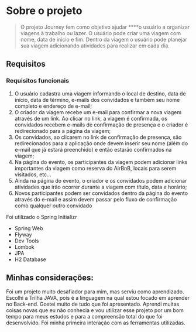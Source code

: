 # Sobre o projeto

> O projeto Journey tem como objetivo ajudar ****o usuário a organizar viagens à trabalho ou lazer. O usuário pode criar uma viagem com nome, data de início e fim. Dentro da viagem o usuário pode planejar sua viagem adicionando atividades para realizar em cada dia.

## Requisitos

### Requisitos funcionais

1. O usuário cadastra uma viagem informando o local de destino, data de início, data de término, e-mails dos convidados e também seu nome completo e endereço de e-mail;
2. O criador da viagem recebe um e-mail para confirmar a nova viagem através de um link. Ao clicar no link, a viagem é confirmada, os convidados recebem e-mails de confirmação de presença e o criador é redirecionado para a página da viagem;
3. Os convidados, ao clicarem no link de confirmação de presença, são redirecionados para a aplicação onde devem inserir seu nome (além do e-mail que já estará preenchido) e então estarão confirmados na viagem;
4. Na página do evento, os participantes da viagem podem adicionar links importantes da viagem como reserva do AirBnB, locais para serem visitados, etc...
5. Ainda na página do evento, o criador e os convidados podem adicionar atividades que irão ocorrer durante a viagem com título, data e horário;
6. Novos participantes podem ser convidados dentro da página do evento através do e-mail e assim devem passar pelo fluxo de confirmação como qualquer outro convidado

Foi utilizado o Spring Initializr
- Spring Web
- Flyway
- Dev Tools
- Lombok
- JPA
- H2 Database

## Minhas considerações:
Foi um projeto muito desafiador para mim, mas serviu como aprendizado. Escolhi a Trilha JAVA, pois é a linguagem na qual estou focado em aprender no Back-end. Gostei muito de tudo que foi apresentado.
Aprendi muitas coisas novas que eu não conhecia e vou utilizar esse projeto por um bom tempo para meus estudos e para a compreensão total do que foi desenvolvido. Foi minha primeira interação com as ferramentas utilizadas.


